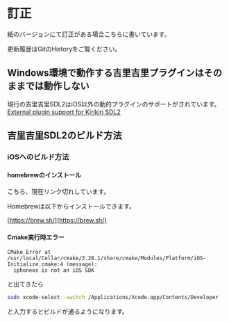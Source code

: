 # 訂正
紙のバージョンにて訂正がある場合こちらに書いています。

更新履歴はGitのHistoryをご覧ください。

## Windows環境で動作する吉里吉里プラグインはそのままでは動作しない

現行の吉里吉里SDL2はiOS以外の動的プラグインのサポートがされています。
<a href="https://gist.github.com/uyjulian/db3a2dd9f480c6df76084fdc71081c63">External plugin support for Kirikiri SDL2</a>

## 吉里吉里SDL2のビルド方法
### iOSへのビルド方法
#### homebrewのインストール

こちら、現在リンク切れしています。

Homebrewは以下からインストールできます。

[https://brew.sh/](https://brew.sh/)

#### Cmake実行時エラー

```
CMake Error at /usr/local/Cellar/cmake/3.28.1/share/cmake/Modules/Platform/iOS-Initialize.cmake:4 (message):
  iphoneos is not an iOS SDK
```

と出てきたら

```bash
sudo xcode-select -switch /Applications/Xcode.app/Contents/Developer
```

と入力するとビルドが通るようになります。
